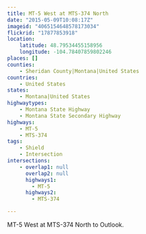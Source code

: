 ```yaml
---
title: MT-5 West at MTS-374 North
date: "2015-05-09T10:08:17Z"
imageid: "4065154648578173034"
flickrid: "17877853918"
location:
    latitude: 48.79534455158956
    longitude: -104.78407859802246
places: []
counties:
    - Sheridan County|Montana|United States
countries:
    - United States
states:
    - Montana|United States
highwaytypes:
    - Montana State Highway
    - Montana State Secondary Highway
highways:
    - MT-5
    - MTS-374
tags:
    - Shield
    - Intersection
intersections:
    - overlap1: null
      overlap2: null
      highways1:
        - MT-5
      highways2:
        - MTS-374

---
```

MT-5 West at MTS-374 North to Outlook.